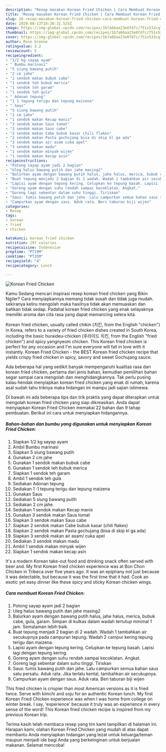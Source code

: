 ```yaml
---
description: "Resep masakan Korean Fried Chicken | Cara Membuat Korean Fried Chicken Yang Sempurna"
title: "Resep masakan Korean Fried Chicken | Cara Membuat Korean Fried Chicken Yang Sempurna"
slug: 26-resep-masakan-korean-fried-chicken-cara-membuat-korean-fried-chicken-yang-sempurna
date: 2020-08-13T18:38:31.525Z
image: https://img-global.cpcdn.com/recipes/1b7a66aa23e8fd7c/751x532cq70/korean-fried-chicken-foto-resep-utama.jpg
thumbnail: https://img-global.cpcdn.com/recipes/1b7a66aa23e8fd7c/751x532cq70/korean-fried-chicken-foto-resep-utama.jpg
cover: https://img-global.cpcdn.com/recipes/1b7a66aa23e8fd7c/751x532cq70/korean-fried-chicken-foto-resep-utama.jpg
author: Rose Greene
ratingvalue: 3.2
reviewcount: 5
recipeingredient:
- "1/2 kg sayap ayam"
- " Bumbu marinasi"
- "5 siung bawang putih"
- "2 cm jahe"
- "1 sendok makan bubuk cabe"
- "1 sendok teh bubuk merica"
- "1 sendok teh garam"
- "1 sendok teh gula"
- " Adonan tepung"
- "1 1 tepung terigu dan tepung maizena"
- " Saus"
- "5 siung bawang putih"
- "2 cm jahe"
- "1 sendok makan Kecap manis"
- "3 sendok makan Saus tomat"
- "3 sendok makan Saus cabe"
- "2 sendok makan Cabe bubuk kasar chili flakes"
- "2 sendok makan Pasta gochujang bisa di skip kl ga ada"
- "3 sendok makan air asam cuka apel"
- "3 sendok makan madu"
- "1 sendok makan minyak wijen"
- "1 sendok makan kecap asin"
recipeinstructions:
- "Potong sayap ayam jadi 2 bagian"
- "Uleg halus bawang putih dan jahe masing2"
- "Balurkan ayam dengan bawang putih halus, jahe halus, merica, bubuk cabe, gula, garam. Simpan di kulkas dalam wadah tertutup minimal 1 jam. Semalaman lebih baik."
- "Buat tepung menjadi 2 bagian di 2 wadah. Wadah 1 tambahkan air secukupnya pada campuran tepung. Wadah 2 campur kering tepung terigu dan maizena."
- "Lapisi ayam dengan tepung kering. Celupkan ke tepung basah. Lapisi lagi dengan tepung kering."
- "Goreng ayam dengan suhu rendah sampai kecoklatan. Angkat."
- "Goreng lagi sebentar dalam suhu tinggi. Tiriskan"
- "Saus: tumis bawang putih dan jahe. Lalu campurkan semua bahan saus satu persatu. Aduk rata. Jika terlalu kental, tambahkan air secukupnya."
- "Campurkan ayam dengan saus. Aduk rata. Beri taburan biji wijen"
categories:
- Resep
tags:
- korean
- fried
- chicken

katakunci: korean fried chicken 
nutrition: 297 calories
recipecuisine: Indonesian
preptime: "PT19M"
cooktime: "PT35M"
recipeyield: "4"
recipecategory: Lunch

---
```



![Korean Fried Chicken](https://img-global.cpcdn.com/recipes/1b7a66aa23e8fd7c/751x532cq70/korean-fried-chicken-foto-resep-utama.jpg)

Kamu Sedang mencari inspirasi resep korean fried chicken yang Bikin Ngiler? Cara menyiapkannya memang tidak susah dan tidak juga mudah. sekiranya keliru mengolah maka hasilnya tidak akan memuaskan dan bahkan tidak sedap. Padahal korean fried chicken yang enak selayaknya memiliki aroma dan cita rasa yang dapat memancing selera kita.

Korean fried chicken, usually called chikin (치킨, from the English &#34;chicken&#34;) in Korea, refers to a variety of fried chicken dishes created in South Korea, including the basic huraideu-chicken (후라이드 치킨, from the English &#34;fried chicken&#34;) and spicy yangnyeom chicken. This Korean fried chicken is perfect for any occasion and I&#39;m sure everyone will fall in love with it instantly. Korean Fried Chicken - the BEST Korean fried chicken recipe that yields crispy fried chicken in spicy, savory and sweet Gochujang sauce.

Ada beberapa hal yang sedikit banyak mempengaruhi kualitas rasa dari korean fried chicken, pertama dari jenis bahan, kemudian pemilihan bahan segar sampai cara mengolah dan menghidangkannya. Tak perlu pusing kalau hendak menyiapkan korean fried chicken yang enak di rumah, karena asal sudah tahu triknya maka hidangan ini mampu jadi sajian istimewa.


Di bawah ini ada beberapa tips dan trik praktis yang dapat diterapkan untuk mengolah korean fried chicken yang siap dikreasikan. Anda dapat menyiapkan Korean Fried Chicken memakai 22 bahan dan 9 tahap pembuatan. Berikut ini cara untuk menyiapkan hidangannya.

<!--inarticleads1-->

##### Bahan-bahan dan bumbu yang digunakan untuk menyiapkan Korean Fried Chicken:

1. Siapkan 1/2 kg sayap ayam
1. Ambil  Bumbu marinasi
1. Siapkan 5 siung bawang putih
1. Gunakan 2 cm jahe
1. Gunakan 1 sendok makan bubuk cabe
1. Gunakan 1 sendok teh bubuk merica
1. Siapkan 1 sendok teh garam
1. Ambil 1 sendok teh gula
1. Sediakan  Adonan tepung
1. Sediakan 1 :1 tepung terigu dan tepung maizena
1. Gunakan  Saus
1. Sediakan 5 siung bawang putih
1. Sediakan 2 cm jahe
1. Sediakan 1 sendok makan Kecap manis
1. Gunakan 3 sendok makan Saus tomat
1. Siapkan 3 sendok makan Saus cabe
1. Siapkan 2 sendok makan Cabe bubuk kasar (chili flakes)
1. Siapkan 2 sendok makan Pasta gochujang (bisa di skip kl ga ada)
1. Siapkan 3 sendok makan air asam/ cuka apel
1. Sediakan 3 sendok makan madu
1. Ambil 1 sendok makan minyak wijen
1. Siapkan 1 sendok makan kecap asin


It&#39;s a modern Korean take-out food and drinking snack often served with beer and. My first Korean fried chicken experience was at Bon Chon Chicken in Tribeca over five years ago. It was an epiphany not just because it was delectable, but because it was the first time that it had. Cook an exotic yet easy dinner like these spicy and sticky Korean chicken wings. 

<!--inarticleads2-->

##### Cara membuat Korean Fried Chicken:

1. Potong sayap ayam jadi 2 bagian
1. Uleg halus bawang putih dan jahe masing2
1. Balurkan ayam dengan bawang putih halus, jahe halus, merica, bubuk cabe, gula, garam. Simpan di kulkas dalam wadah tertutup minimal 1 jam. Semalaman lebih baik.
1. Buat tepung menjadi 2 bagian di 2 wadah. Wadah 1 tambahkan air secukupnya pada campuran tepung. Wadah 2 campur kering tepung terigu dan maizena.
1. Lapisi ayam dengan tepung kering. Celupkan ke tepung basah. Lapisi lagi dengan tepung kering.
1. Goreng ayam dengan suhu rendah sampai kecoklatan. Angkat.
1. Goreng lagi sebentar dalam suhu tinggi. Tiriskan
1. Saus: tumis bawang putih dan jahe. Lalu campurkan semua bahan saus satu persatu. Aduk rata. Jika terlalu kental, tambahkan air secukupnya.
1. Campurkan ayam dengan saus. Aduk rata. Beri taburan biji wijen


This fried chicken is crispier than most American versions as it is fried twice. Serve with kimchi and soju for an authentic Korean lunch. My first Korean Fried Chicken experience was when I was home from college on winter break. I say, &#39;experience&#39; because it truly was an experience in every sense of the word! This Korean fried chicken recipe is inspired from my previous Korean trip. 

Terima kasih telah membaca resep yang tim kami tampilkan di halaman ini. Harapan kami, olahan Korean Fried Chicken yang mudah di atas dapat membantu Anda menyiapkan hidangan yang lezat untuk keluarga/teman maupun menjadi ide bagi Anda yang berkeinginan untuk berjualan makanan. Selamat mencoba!
